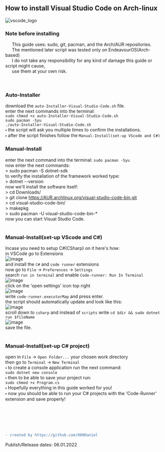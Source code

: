 ## How to install Visual Studio Code on Arch-linux
![vscode_logo](https://user-images.githubusercontent.com/90350173/148343289-5de1dfc9-5160-4484-b301-72a8634aff20.png)
### Note before installing
   This guide uses: sudo, git, pacman, and the Arch/AUR repositories.<br />
   The mentioned later script was tested only on EndeavourOS(Arch-based)<br />
   I do not take any responsibility for any kind of damage this guide or script might cause,<br />
   use them at your own risk.<br />
<br />
<br />
### Auto-Installer
   download the `auto-Installer-Visual-Studio-Code.sh` file.<br />
   enter the next commands into the terminal: <br />
   `sudo chmod +x auto-Installer-Visual-Studio-Code.sh`<br />
   `sudo pacman -Syu`<br />
   `./auto-Installer-Visual-Studio-Code.sh`<br />
   🞄 the script will ask you multiple times to confirm the installations.<br />
   🞄 after the script finishes follow the `Manual-Install(set-up VScode and C#)`
<br />
### Manual-Install
   enter the next command into the terminal: `sudo pacman -Syu`<br />
   now enter the next commands: <br />
    > sudo pacman -S dotnet-sdk <br />
    to verify the installation of the framework worked type: <br />
    > dotnet --version <br />
   now we'll install the software itself: <br />
    > cd Downloads/ <br />
    > git clone https://AUR.archlinux.org/visual-studio-code-bin.git <br />
    > cd visual-studio-code-bin/ <br />
    > makepkg <br />
    > sudo pacman -U visual-studio-code-bin-* <br />
    now you can start Visual Studio Code. <br />
    <br />
### Manual-Install(set-up VScode and C#)
   Incase you need to setup C#(CSharp) on it here's how: <br />
    in VSCode go to Extensions <br />
    ![image](https://user-images.githubusercontent.com/90350173/148344532-c8237ec5-e1e6-4bbc-a2da-fa5695468612.png) <br />
    and install the `C#` and `code runner` extensions <br />
    now go to `File` -> `Preferences` -> `Settings` <br />
    search `run in terminal` and enable `Code-runner: Run In Terminal` <br />
    ![image](https://user-images.githubusercontent.com/90350173/148344770-9a31a637-9d65-44b9-b8ec-bea6071e3a9d.png) <br />
    click on the 'open settings' icon top right <br />
    ![image](https://user-images.githubusercontent.com/90350173/148345018-a1d2a98b-4e62-4978-85b4-8727254b8b75.png) <br />
    write `code-runner.executorMap` and press enter. <br />
    the script should automatically update and look like this: <br />
    ![image](https://user-images.githubusercontent.com/90350173/148345184-d9b540f8-4860-4efd-aeef-6774195e42e9.png) <br />
    scroll down to `csharp` and instead of `scripts` write `cd $dir && sudo dotnet run $fileName` <br />
    ![image](https://user-images.githubusercontent.com/90350173/148345367-2cebc037-c32f-41d2-8d3d-fca62c29e104.png) <br />
    save the file. <br />
<br />
### Manual-Install(set-up C# project)
   open in `File` -> `Open Folder...` your chosen work directory <br />
   then go to `Terminal` -> `New Terminal` <br />
   🞄 to create a console application run the next command: <br />
   `sudo dotnet new console` <br />
   🞄 then to be able to save your project run: <br />
   `sudo chmod +x Program.cs` <br />
   🞄 Hopefully everything in this guide worked for you! <br />
   🞄 now you should be able to run your C# projects with the 'Code-Runner' extension and save properly! <br />
<br />
<br />
<br />
<br />
<br />
```diff
- created by https://github.com/000Daniel
```
Publish/Release dates: 06.01.2022
